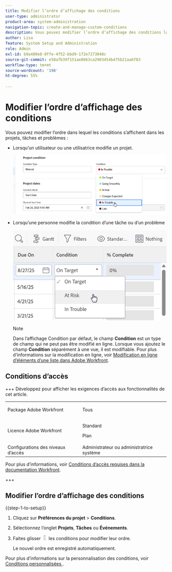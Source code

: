 ```yaml
---
title: Modifier l’ordre d’affichage des conditions
user-type: administrator
product-area: system-administration
navigation-topic: create-and-manage-custom-conditions
description: Vous pouvez modifier l’ordre d’affichage des conditions lorsqu’une personne modifie un projet ou la condition d’une tâche ou d’un problème.
author: Lisa
feature: System Setup and Administration
role: Admin
exl-id: b9a489e8-0ffe-4f52-bbd9-172e7273048c
source-git-commit: e50afb39f151ae8663ca2903454b475b21aa6f83
workflow-type: tm+mt
source-wordcount: '198'
ht-degree: 55%

---
```


# Modifier l’ordre d’affichage des conditions

Vous pouvez modifier l’ordre dans lequel les conditions s’affichent dans les projets, tâches et problèmes :

* Lorsqu’un utilisateur ou une utilisatrice modifie un projet.

  ![Modifier la condition lors de la modification du projet](assets/change-condition-edit-project-0825.png)

* Lorsqu’une personne modifie la condition d’une tâche ou d’un problème

  ![Modifier la condition dans la liste](assets/change-conditions-list-dropdown-0925.png)

  >[!NOTE]
  >
  >Dans l’affichage Condition par défaut, le champ **Condition** est un type de champ qui ne peut pas être modifié en ligne. Lorsque vous ajoutez le champ **Condition** séparément à une vue, il est modifiable. Pour plus d’informations sur la modification en ligne, voir [Modification en ligne d’éléments d’une liste dans Adobe Workfront](/help/quicksilver/workfront-basics/navigate-workfront/use-lists/inline-edit-objects.md).

## Conditions d’accès

+++ Développez pour afficher les exigences d’accès aux fonctionnalités de cet article.

<table style="table-layout:auto"> 
 <col> 
 <col> 
 <tbody> 
  <tr> 
   <td>Package Adobe Workfront</td> 
   <td><p>Tous</p></td> 
  </tr> 
  <tr> 
   <td>Licence Adobe Workfront</td> 
   <td><p>Standard</p>
       <p>Plan</p></td>
  </tr> 
  <tr> 
   <td>Configurations des niveaux d’accès</td> 
   <td>Administrateur ou administratrice système</td> 
  </tr> 
 </tbody> 
</table>

Pour plus d’informations, voir [Conditions d’accès requises dans la documentation Workfront](/help/quicksilver/administration-and-setup/add-users/access-levels-and-object-permissions/access-level-requirements-in-documentation.md).

+++

## Modifier l’ordre d’affichage des conditions

{{step-1-to-setup}}

1. Cliquez sur **Préférences du projet** > **Conditions**.

1. Sélectionnez l’onglet **Projets**, **Tâches** ou **Événements**.

1. Faites glisser ![Icône Déplacer](assets/move-icon---dots.png) les conditions pour modifier leur ordre.

   Le nouvel ordre est enregistré automatiquement.

Pour plus d’informations sur la personnalisation des conditions, voir [&#x200B; Conditions personnalisées &#x200B;](../../../administration-and-setup/customize-workfront/create-manage-custom-conditions/custom-conditions.md).
